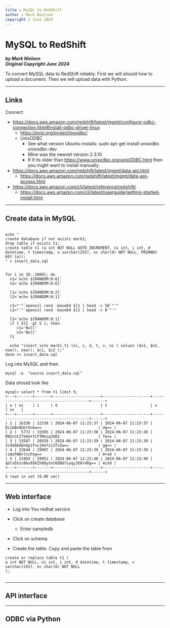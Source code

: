 ```yaml
---
title : MySQL to RedShift
author : Mark Nielsen
copyright : June 2024
---
```



MySQL to RedShift
==============================

_**by Mark Nielsen  
Original Copyright June 2024**_

To convert MySQL data to RedShift reliably.
First we will should how to upload a document. Then we will upload data with Python.


* * *

<a name=links></a>Links
-----
 
Connect
* https://docs.aws.amazon.com/redshift/latest/mgmt/configure-odbc-connection.html#install-odbc-driver-linux	
    * https://pypi.org/project/pyodbc/
    * UnixODBC
        * See what version Ubuntu installs: sudo apt-get install unixodbc unixodbc-dev
        * Mine was the newset version 2.3.10
        * If if its older than https://www.unixodbc.org/unixODBC.html then you might want to install manually. 
* https://docs.aws.amazon.com/redshift/latest/mgmt/data-api.html
    * https://docs.aws.amazon.com/redshift/latest/mgmt/data-api-access.html
* https://docs.aws.amazon.com/cli/latest/reference/redshift/
    * https://docs.aws.amazon.com/cli/latest/userguide/getting-started-install.html




* * *
<a name=c></a>Create data in MySQL
----------

```

echo "
create database if not exists mark1;
drop table if exists t1;
create table t1 (a int NOT NULL AUTO_INCREMENT, ni int, i int, d datetime, t timestamp, v varchar(255), nc char(8) NOT NULL, PRIMARY KEY (a));
" > insert_data.sql


for i in {0..1000}; do
  n1=`echo ${RANDOM:0:6}`
  n2=`echo ${RANDOM:0:6}`

  l1=`echo ${RANDOM:0:2}`
  l2=`echo ${RANDOM:0:1}`

  c1="'"`openssl rand -base64 $l1 | head -c 50`"'"
  c2="'"`openssl rand -base64 $l2 | head -c 8`"'"

  l2=`echo ${RANDOM:0:1}`
  if [ $l2 -gt 5 ]; then
     c1='Null'
     n2='Null'
  fi

  echo "insert into mark1.t1 (ni, i, d, t, v, nc ) values ($n1, $n2, now(), now(), $c1, $c2 );"
done >> insert_data.sql

```

Log into MySQL and then
```
mysql -e  "source insert_data.sql"

```

Data should look like
```
mysql> select * from t1 limit 5;
+---+-------+-------+---------------------+---------------------+------------------------------------------+------+
| a | ni    | i     | d                   | t                   | v                                        | nc   |
+---+-------+-------+---------------------+---------------------+------------------------------------------+------+
| 1 | 16336 | 22336 | 2024-06-07 11:23:37 | 2024-06-07 11:23:37 | DiibBvQGUrknkw==                         | Ug== |
| 2 |  5772 | 31505 | 2024-06-07 11:23:38 | 2024-06-07 11:23:38 | RN3cntZ7kDeYtCFTMeiqJGR2                 | Tw== |
| 3 | 13587 | 20559 | 2024-06-07 11:23:39 | 2024-06-07 11:23:39 | 3i4G6EAQn6p2fxvjHe7zi2TnZw==             | gg== |
| 4 | 22644 | 29907 | 2024-06-07 11:23:39 | 2024-06-07 11:23:39 | riWzFW8+lniPng==                         | 0+sU |
| 5 | 21983 | 29951 | 2024-06-07 11:23:40 | 2024-06-07 11:23:40 | qUla5Szc0bx95KIh0OySxCKDBO7syqyJE8rdRg== | 4cXd |
+---+-------+-------+---------------------+---------------------+------------------------------------------+------+
5 rows in set (0.00 sec)
```


* * *
<a name=w></a>Web interface
----------

* Log into You redhat service
* Click on create database
    * Enter sampledb
* Click on schema

* Create the table. Copy and paste the table from
```
create or replace table t1 (
a int NOT NULL, ni int, i int, d datetime, t timestamp, v varchar(255), nc char(8) NOT NULL
);


```


* * *
<a name=api></a>API interface
----------

* * *
<a name=o></a>ODBC via Python
----------
